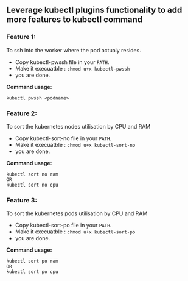 ## Leverage kubectl plugins functionality to add more features to kubectl command

### Feature 1:
To ssh into the worker where the pod actualy resides.
- Copy kubectl-pwssh file in your `PATH`.
- Make it execuatble : `chmod u+x kubectl-pwssh`
- you are done.

**Command usage:**

    kubectl pwssh <podname>

### Feature 2:
To sort the kubernetes nodes utilisation by CPU and RAM
- Copy kubectl-sort-no file in your `PATH`.
- Make it execuatble : `chmod u+x kubectl-sort-no`
- you are done.

**Command usage:**

    kubectl sort no ram
    OR
    kubectl sort no cpu

### Feature 3:
To sort the kubernetes pods utilisation by CPU and RAM

- Copy kubectl-sort-po file in your `PATH`.
- Make it execuatble : `chmod u+x kubectl-sort-po`
- you are done.

**Command usage:**

    kubectl sort po ram
    OR
    kubectl sort po cpu